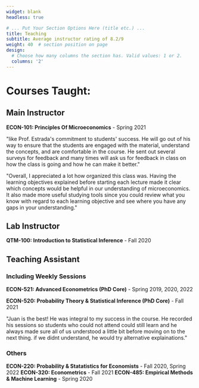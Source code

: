 ```yaml
---
widget: blank
headless: true

# ... Put Your Section Options Here (title etc.) ...
title: Teaching
subtitle: Average instructor rating of 8.2/9
weight: 40  # section position on page
design:
  # Choose how many columns the section has. Valid values: 1 or 2.
  columns: '2'
---
```


# Courses Taught:

## Main Instructor

**ECON-101: Principles Of Microeconomics** - Spring 2021 

"like Prof. Estrada's commitment to students' success. He will go out of his way to ensure that the students are engaged with the material, understand the concepts, and are comfortable in the course. He sent out several surveys for feedback and many times will ask us for feedback in class on how the class is going and how he can make it better."

"Overall, I appreciated a lot how organized this class was. Having the learning objectives explained before starting each lecture made it clear which concepts would be helpful in our understanding of microeconomics. It also made more useful studying tools since you could review what you know with regard to each learning objective and see where you have any gaps in your understanding."

## Lab Instructor

**QTM-100: Introduction to Statistical Inference** - Fall 2020

## Teaching Assistant

### Including Weekly Sessions 

**ECON-521: Advanced Econometrics (PhD Core)** - Spring 2019, 2020, 2022

**ECON-520: Probability Theory & Statistical Inference (PhD Core)** - Fall 2021

"Juan is the best! He was integral to my success in the course. He recorded his sessions so students who could not attend could still learn and he always made sure all of us understood a little bit before moving on to the next thing. if we didnt understand, he would try alternative explainations."

### Others

**ECON-220: Probability & Statatistics for Economists** - Fall 2020, Spring 2022
**ECON-320: Econometrics** - Fall 2021
**ECON-485: Empirical Methods & Machine Learning** - Spring 2020



